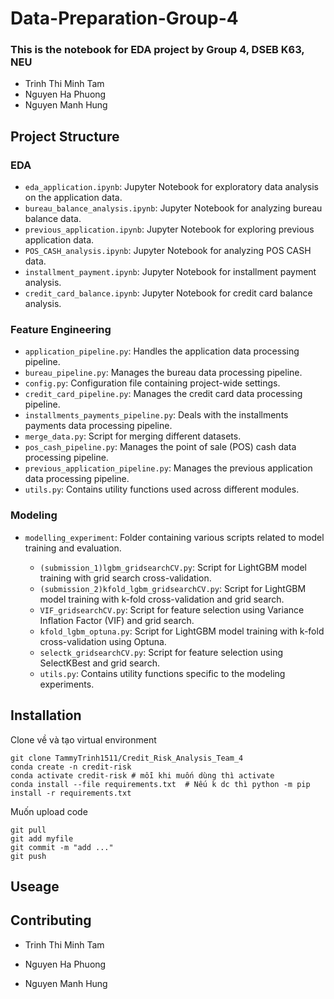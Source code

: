 # Data-Preparation-Group-4

### This is the notebook for EDA project by Group 4, DSEB K63, NEU
  
  * Trinh Thi Minh Tam
  * Nguyen Ha Phuong
  * Nguyen Manh Hung


## Project Structure
### EDA
- `eda_application.ipynb`: Jupyter Notebook for exploratory data analysis on the application data.
- `bureau_balance_analysis.ipynb`: Jupyter Notebook for analyzing bureau balance data.
- `previous_application.ipynb`: Jupyter Notebook for exploring previous application data.
- `POS_CASH_analysis.ipynb`: Jupyter Notebook for analyzing POS CASH data.
- `installment_payment.ipynb`: Jupyter Notebook for installment payment analysis.
- `credit_card_balance.ipynb`: Jupyter Notebook for credit card balance analysis.
### Feature Engineering

- `application_pipeline.py`: Handles the application data processing pipeline.
- `bureau_pipeline.py`: Manages the bureau data processing pipeline.
- `config.py`: Configuration file containing project-wide settings.
- `credit_card_pipeline.py`: Manages the credit card data processing pipeline.
- `installments_payments_pipeline.py`: Deals with the installments payments data processing pipeline.
- `merge_data.py`: Script for merging different datasets.
- `pos_cash_pipeline.py`: Manages the point of sale (POS) cash data processing pipeline.
- `previous_application_pipeline.py`: Manages the previous application data processing pipeline.
- `utils.py`: Contains utility functions used across different modules.

### Modeling

- `modelling_experiment`: Folder containing various scripts related to model training and evaluation.

  - `(submission_1)lgbm_gridsearchCV.py`: Script for LightGBM model training with grid search cross-validation.
  - `(submission_2)kfold_lgbm_gridsearchCV.py`: Script for LightGBM model training with k-fold cross-validation and grid search.
  - `VIF_gridsearchCV.py`: Script for feature selection using Variance Inflation Factor (VIF) and grid search.
  - `kfold_lgbm_optuna.py`: Script for LightGBM model training with k-fold cross-validation using Optuna.
  - `selectk_gridsearchCV.py`: Script for feature selection using SelectKBest and grid search.
  - `utils.py`: Contains utility functions specific to the modeling experiments.

## Installation

Clone về và tạo virtual environment
```
git clone TammyTrinh1511/Credit_Risk_Analysis_Team_4
conda create -n credit-risk
conda activate credit-risk # mỗi khi muốn dùng thì activate 
conda install --file requirements.txt  # Nếu k dc thì python -m pip install -r requirements.txt 

```
Muốn upload code
```
git pull 
git add myfile 
git commit -m "add ..." 
git push
```

## Useage



## Contributing
  * Trinh Thi Minh Tam


  * Nguyen Ha Phuong


  * Nguyen Manh Hung


